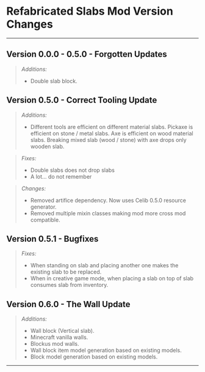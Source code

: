 # Refabricated Slabs Mod Version Changes

---

## Version 0.0.0 - 0.5.0 - Forgotten Updates

> *Additions:*
> * Double slab block.

## Version 0.5.0 - Correct Tooling Update

> *Additions:*
> * Different tools are efficient on different material slabs. Pickaxe is efficient on stone / metal slabs. Axe is efficient on wood material slabs. Breaking mixed slab (wood / stone) with axe drops only wooden slab.

> *Fixes:*
> * Double slabs does not drop slabs
> * A lot... do not remember

> *Changes:*
> * Removed artifice dependency. Now uses Celib 0.5.0 resource generator.
> * Removed multiple mixin classes making mod more cross mod compatible.

## Version 0.5.1 - Bugfixes

> *Fixes:*
> * When standing on slab and placing another one makes the existing slab to be replaced.
> * When in creative game mode, when placing a slab on top of slab consumes slab from inventory.

## Version 0.6.0 - The Wall Update

> *Additions:*
> * Wall block (Vertical slab).
> * Minecraft vanilla walls.
> * Blockus mod walls.
> * Wall block item model generation based on existing models.
> * Block model generation based on existing models.

---